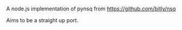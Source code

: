 A node.js implementation of pynsq from https://github.com/bitly/nsq

Aims to be a straight up port.

